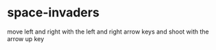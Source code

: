 # space-invaders

move left and right with the left and right arrow keys and shoot with the arrow up key
